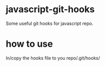 # javascript-git-hooks
Some useful git hooks for javascript repo.

# how to use
ln/copy the hooks file to you repo/.git/hooks/
